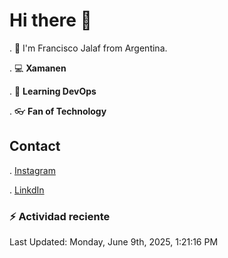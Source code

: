 # Hi there 👋

. :raising_hand: I'm Francisco Jalaf from Argentina.

. :computer: **Xamanen**

. :pencil: **Learning DevOps**

. :eyeglasses: **Fan of Technology**

## Contact

. [Instagram](https://www.instagram.com/francisco.jalaf/)

. [LinkdIn](www.linkedin.com/in/fjalaf)

### :zap: Actividad reciente
<!--RECENT_ACTIVITY:start-->
<!--RECENT_ACTIVITY:end-->
<!--RECENT_ACTIVITY:last_update-->
Last Updated: Monday, June 9th, 2025, 1:21:16 PM
<!--RECENT_ACTIVITY:last_update_end-->
